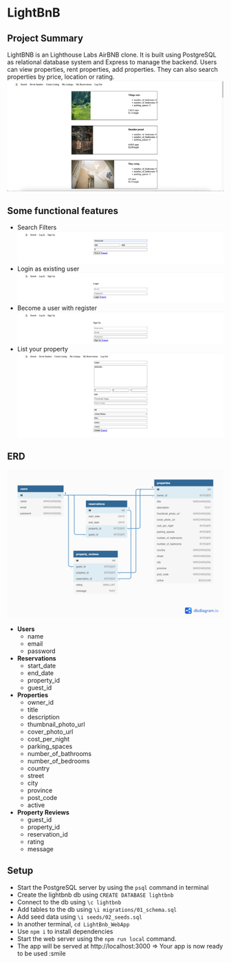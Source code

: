 # LightBnB

## Project Summary

LightBNB is an Lighthouse Labs AirBNB clone. It is built using PostgreSQL as relational database system and Express to manage the backend. Users can view properties, rent properties, add properties. They can also search properties by price, location or rating.
![](./docs/front_page.png)

## Some functional features
- Search Filters
![](./docs/search_filtering.png)
- Login as existing user
![](./docs/login.png)
- Become a user with register
![](./docs/sign_up.png)
- List your property
![](./docs/add_property.png)
## ERD 
![](./docs/H076NBv.png)
- **Users**
  - name
  - email
  - password
- **Reservations**
  - start_date
  - end_date
  - property_id
  - guest_id
- **Properties**
  - owner_id
  - title
  - description
  - thumbnail_photo_url
  - cover_photo_url
  - cost_per_night
  - parking_spaces
  - number_of_bathrooms
  - number_of_bedrooms
  - country
  - street
  - city
  - province
  - post_code
  - active
- **Property Reviews**
  - guest_id
  - property_id
  - reservation_id
  - rating
  - message
  

## Setup
  - Start the PostgreSQL server by using the `psql` command in terminal
  - Create the lightbnb db using `CREATE DATABASE lightbnb`
  - Connect to the db using `\c lightbnb`
  - Add tables to the db using `\i migrations/01_schema.sql`
  - Add seed data using `\i seeds/02_seeds.sql`
  - In another terminal, `cd LightBnb_WebApp`
  - Use `npm i` to install dependencies
  - Start the web server using the `npm run local` command. 
  - The app will be served at http://localhost:3000
  => Your app is now ready to be used :smile

